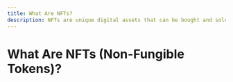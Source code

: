 ```yaml
---
title: What Are NFTs?
description: NFTs are unique digital assets that can be bought and sold. Learn more about NFTs.
---
```


# What Are NFTs (Non-Fungible Tokens)?

